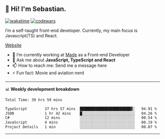 ## 👋 Hi! I'm Sebastian.

[![wakatime](https://wakatime.com/badge/user/df0036c6-328a-4a39-be9b-e49417ed22a1.svg)](https://wakatime.com/@df0036c6-328a-4a39-be9b-e49417ed22a1)
[![codewars](https://www.codewars.com/users/sebavuye/badges/small)](https://www.codewars.com/users/sebavuye)

I’m a self-taught front-end developer. Currently, my main focus is Javascript(TS) and React.

[Website](https://sebastianvuye.be)

- 🔭 I’m currently working at [Made](https://made.be/) as a Front-end Developer
- 💬 Ask me about **JavaScript, TypeScript and React**
- 📫 How to reach me: Send me a message here
- ⚡ Fun fact: Movie and aviation nerd

-------

📊 **Weekly development breakdown**

<!--START_SECTION:waka-->

```txt
Total Time: 39 hrs 59 mins

TypeScript        37 hrs 57 mins  ███████████████████████▓░   94.91 %
JSON              1 hr 42 mins    █░░░░░░░░░░░░░░░░░░░░░░░░   04.26 %
C#                12 mins         ░░░░░░░░░░░░░░░░░░░░░░░░░   00.54 %
JavaScript        4 mins          ░░░░░░░░░░░░░░░░░░░░░░░░░   00.19 %
Project Details   1 min           ░░░░░░░░░░░░░░░░░░░░░░░░░   00.07 %
```

<!--END_SECTION:waka-->
-------
